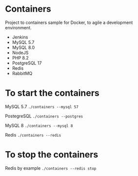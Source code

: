 # Containers

Project to containers sample for Docker, to agile a development environment.

- Jenkins
- MySQL 5.7
- MySQL 8.0
- NodeJS
- PHP 8.2
- PostgreSQL 17
- Redis
- RabbitMQ

# To start the containers

MySQL 5.7
``./containers --mysql 57``

PostegreSQL
``./containers --postgres``

MySQL 8
``./containers --mysql 8``

Redis
``./containers --redis``

# To stop the containers

Redis by example
``./containers --redis stop``
